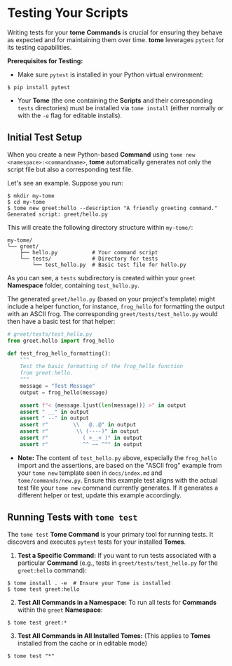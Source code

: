 # Testing Your Scripts

Writing tests for your **tome** **Commands** is crucial for ensuring they behave
as expected and for maintaining them over time. **tome** leverages `pytest` for
its testing capabilities.

**Prerequisites for Testing:**

* Make sure `pytest` is installed in your Python virtual environment:

```console
$ pip install pytest
```

* Your **Tome** (the one containing the **Scripts** and their corresponding
  `tests` directories) must be installed via `tome install` (either normally or
  with the `-e` flag for editable installs).

## Initial Test Setup

When you create a new Python-based **Command** using `tome new
<namespace>:<commandname>`, **tome** automatically generates not only the script
file but also a corresponding test file.

Let's see an example. Suppose you run:

```console
$ mkdir my-tome
$ cd my-tome
$ tome new greet:hello --description "A friendly greeting command."
Generated script: greet/hello.py
```

This will create the following directory structure within `my-tome/`:

```text
my-tome/
└── greet/
    ├── hello.py           # Your command script
    └── tests/             # Directory for tests
        └── test_hello.py  # Basic test file for hello.py
```

As you can see, a `tests` subdirectory is created within your `greet`
**Namespace** folder, containing `test_hello.py`.

The generated `greet/hello.py` (based on your project's template) might include
a helper function, for instance, `frog_hello` for formatting the output with an
ASCII frog. The corresponding `greet/tests/test_hello.py` would then have a
basic test for that helper:

```python
# greet/tests/test_hello.py
from greet.hello import frog_hello

def test_frog_hello_formatting():
    """
    Test the basic formatting of the frog_hello function
    from greet:hello.
    """
    message = "Test Message"
    output = frog_hello(message)

    assert f"< {message.ljust(len(message))} >" in output
    assert " __" in output
    assert " --" in output
    assert r"        \\   @..@" in output
    assert r"         \\ (----)" in output
    assert r"           ( >__< )" in output
    assert r"           ^^ ~~ ^^" in output
```

* **Note:** The content of `test_hello.py` above, especially the
`frog_hello` import and the assertions, are based on the "ASCII frog" example
from your `tome new` template seen in `docs/index.md` and
`tome/commands/new.py`. Ensure this example test aligns with the actual test
file your `tome new` command currently generates. If it generates a different
helper or test, update this example accordingly.

## Running Tests with `tome test`

The `tome test` **Tome Command** is your primary tool for running tests. It
discovers and executes `pytest` tests for your installed **Tomes**.

1.  **Test a Specific Command:** If you want to run tests associated with a
    particular **Command** (e.g., tests in `greet/tests/test_hello.py` for the
    `greet:hello` command):

```console
$ tome install . -e  # Ensure your Tome is installed
$ tome test greet:hello
```

2.  **Test All Commands in a Namespace:** To run all tests for **Commands**
    within the `greet` **Namespace**:

```console
$ tome test greet:*
```

3.  **Test All Commands in All Installed Tomes:** (This applies to **Tomes**
    installed from the cache or in editable mode)

```console
$ tome test "*"
```
